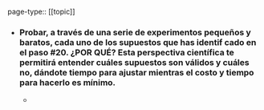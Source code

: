 page-type:: [[topic]]
- ### Probar, a través de una serie de experimentos pequeños y baratos, cada uno de los supuestos que has identif cado en el paso #20. ¿POR QUÉ? Esta perspectiva científica te permitirá entender cuáles supuestos son válidos y cuáles no, dándote tiempo para ajustar mientras el costo y tiempo para hacerlo es mínimo.
  - 



